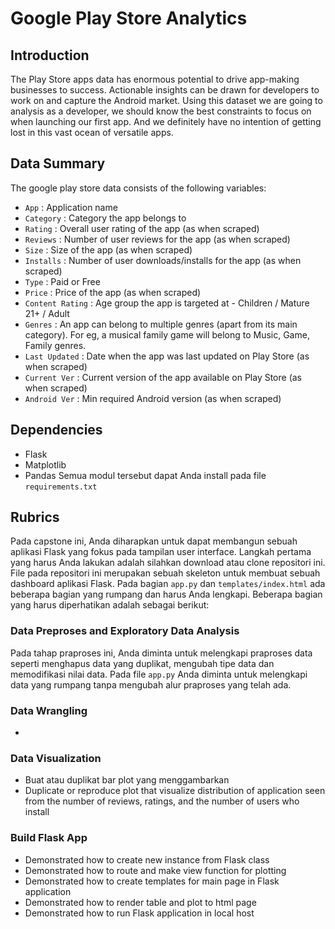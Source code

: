 # Google Play Store Analytics

## Introduction
The Play Store apps data has enormous potential to drive app-making businesses to success. Actionable insights can be drawn for developers to work on and capture the Android market. Using this dataset we are going to analysis as a developer, we should know the best constraints to focus on when launching our first app. And we definitely have no intention of getting lost in this vast ocean of versatile apps.

## Data Summary
The google play store data consists of the following variables:
- `App` : Application name                
- `Category` : Category the app belongs to
- `Rating` : Overall user rating of the app (as when scraped)
- `Reviews` : Number of user reviews for the app (as when scraped)         
- `Size` : Size of the app (as when scraped)           
- `Installs` : Number of user downloads/installs for the app (as when scraped)     
- `Type` : Paid or Free           
- `Price` : Price of the app (as when scraped)        
- `Content Rating` : Age group the app is targeted at - Children / Mature 21+ / Adult   
- `Genres` : An app can belong to multiple genres (apart from its main category). For eg, a musical family game will belong to Music, Game, Family genres.        
- `Last Updated` : Date when the app was last updated on Play Store (as when scraped) 
- `Current Ver` : Current version of the app available on Play Store (as when scraped)   
- `Android Ver` : Min required Android version (as when scraped)  

## Dependencies
- Flask
- Matplotlib
- Pandas
Semua modul tersebut dapat Anda install pada file `requirements.txt`

## Rubrics
Pada capstone ini, Anda diharapkan untuk dapat membangun sebuah aplikasi Flask yang fokus pada tampilan user interface. Langkah pertama yang harus Anda lakukan adalah silahkan download atau clone repositori ini. File pada repositori ini merupakan sebuah skeleton untuk membuat sebuah dashboard aplikasi Flask. Pada bagian `app.py` dan `templates/index.html` ada beberapa bagian yang rumpang dan harus Anda lengkapi. Beberapa bagian yang harus diperhatikan adalah sebagai berikut:
### Data Preproses and Exploratory Data Analysis
Pada tahap praproses ini, Anda diminta untuk melengkapi praproses data seperti menghapus data yang duplikat, mengubah tipe data dan memodifikasi nilai data. Pada file `app.py` Anda diminta untuk melengkapi data yang rumpang tanpa mengubah alur praproses yang telah ada.

### Data Wrangling
- 

### Data Visualization
- Buat atau duplikat bar plot yang menggambarkan  
- Duplicate or reproduce plot that visualize distribution of application seen from the number of reviews, ratings, and the number of users who install 

### Build Flask App
- Demonstrated how to create new instance from Flask class
- Demonstrated how to route and make view function for plotting 
- Demonstrated how to create templates for main page in Flask application
- Demonstrated how to render table and plot to html page
- Demonstrated how to run Flask application in local host
